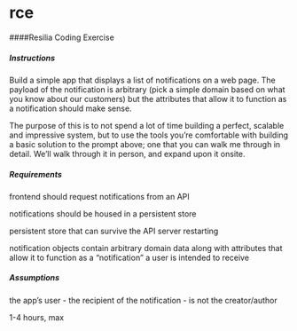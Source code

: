 # rce
####Resilia Coding Exercise

##### *Instructions*

  Build a simple app that displays a list of notifications on a web page. The payload of the notification is arbitrary (pick a simple domain based on what you know about our customers) but the attributes that allow it to function as a notification should make sense.

  The purpose of this is to not spend a lot of time building a perfect, scalable and impressive system, but to use the tools you’re comfortable with building a basic solution to the prompt above; one that you can walk me through in detail. We’ll walk through it in person, and expand upon it onsite.

##### *Requirements*

  frontend should request notifications from an API

  notifications should be housed in a persistent store

  persistent store that can survive the API server restarting

  notification objects contain arbitrary domain data along with attributes that allow it to function as a “notification” a user is intended to receive

##### *Assumptions*

  the app’s user - the recipient of the notification - is not the creator/author

  1-4 hours, max
